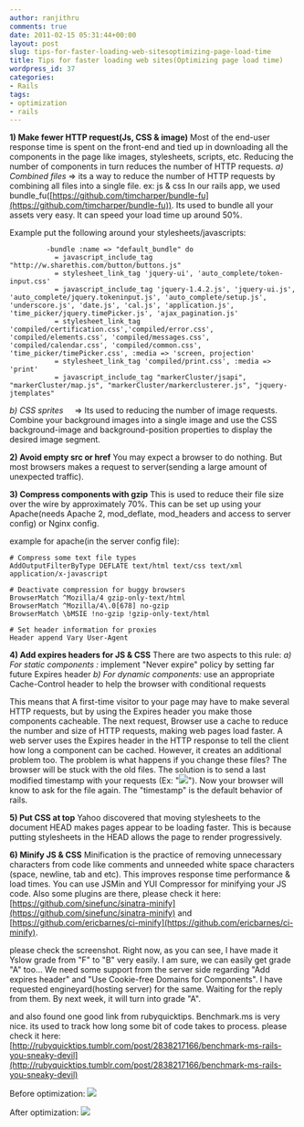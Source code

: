 ```yaml
---
author: ranjithru
comments: true
date: 2011-02-15 05:31:44+00:00
layout: post
slug: tips-for-faster-loading-web-sitesoptimizing-page-load-time
title: Tips for faster loading web sites(Optimizing page load time)
wordpress_id: 37
categories:
- Rails
tags:
- optimization
- rails
---
```


**1) Make fewer HTTP request(Js, CSS & image)**
Most of the end-user response time is spent on the front-end and tied up in downloading all the components in the page like images, stylesheets, scripts, etc. Reducing the number of components in turn reduces the number of HTTP requests.
_a) Combined files_ => its a way to reduce the number of HTTP requests by combining all files into a single file. ex: js & css
In our rails app, we used bundle_fu([https://github.com/timcharper/bundle-fu](https://github.com/timcharper/bundle-fu)). Its used to bundle all your assets very easy. It can speed your load time up around 50%.

Example put the following around your stylesheets/javascripts:

    
             -bundle :name => "default_bundle" do
               = javascript_include_tag "http://w.sharethis.com/button/buttons.js"
               = stylesheet_link_tag 'jquery-ui', 'auto_complete/token-input.css'
               = javascript_include_tag 'jquery-1.4.2.js', 'jquery-ui.js', 'auto_complete/jquery.tokeninput.js', 'auto_complete/setup.js', 'underscore.js', 'date.js', 'cal.js', 'application.js', 'time_picker/jquery.timePicker.js', 'ajax_pagination.js'
               = stylesheet_link_tag 'compiled/certification.css','compiled/error.css', 'compiled/elements.css', 'compiled/messages.css', 'compiled/calendar.css', 'compiled/common.css', 'time_picker/timePicker.css', :media => 'screen, projection'
               = stylesheet_link_tag 'compiled/print.css', :media => 'print'
               = javascript_include_tag "markerCluster/jsapi", "markerCluster/map.js", "markerCluster/markerclusterer.js", "jquery-jtemplates"
    


_b) CSS sprites_     => Its used to reducing the number of image requests. Combine your background images into a single image and use the CSS background-image and background-position properties to display the desired image segment.

**2) Avoid empty src or href**
You may expect a browser to do nothing. But most browsers makes a request to server(sending a large amount of unexpected traffic).

**3) Compress components with gzip**
This is used to reduce their file size over the wire by approximately 70%. This can be set up using your Apache(needs Apache 2, mod_deflate, mod_headers and access to server config) or Nginx config.

example for apache(in the server config file):

    
    
    # Compress some text file types
    AddOutputFilterByType DEFLATE text/html text/css text/xml application/x-javascript
    
    # Deactivate compression for buggy browsers
    BrowserMatch ^Mozilla/4 gzip-only-text/html
    BrowserMatch ^Mozilla/4\.0[678] no-gzip
    BrowserMatch \bMSIE !no-gzip !gzip-only-text/html
    
    # Set header information for proxies
    Header append Vary User-Agent



**4) Add expires headers for JS & CSS**
There are two aspects to this rule:
_a) For static components :_ implement "Never expire" policy by setting far future Expires header
_b) For dynamic components:_ use an appropriate Cache-Control header to help the browser with conditional requests

This means that A first-time visitor to your page may have to make several HTTP requests, but by using the Expires header you make those components cacheable. The next request, Browser use a cache to reduce the number and size of HTTP requests, making web pages load faster. A web server uses the Expires header in the HTTP response to tell the client how long a component can be cached. However, it creates an additional problem too. The problem is what happens if you change these files? The browser will be stuck with the old files. The solution is to send a last modified timestamp with your requests (Ex: "<img src='/images/rails.png?84392578943' />"). Now your browser will know to ask for the file again. The "timestamp" is the default behavior of rails.

**5) Put CSS at top**
Yahoo discovered that moving stylesheets to the document HEAD makes pages appear to be loading faster. This is because putting stylesheets in the HEAD allows the page to render progressively.

**6) Minify JS & CSS**
Minification is the practice of removing unnecessary characters from code like comments and unneeded white space characters (space, newline, tab and etc). This improves response time performance & load times. You can use JSMin and YUI Compressor for minifying your JS code. Also some plugins are there, please check it here: [https://github.com/sinefunc/sinatra-minify](https://github.com/sinefunc/sinatra-minify) and [https://github.com/ericbarnes/ci-minify](https://github.com/ericbarnes/ci-minify).

please check the screenshot. Right now, as you can see, I have made it Yslow grade from "F" to "B" very easily. I am sure, we can easily get grade "A" too... We need some support from the server side regarding "Add expires header" and "Use Cookie-free Domains for Components". I have requested engineyard(hosting server) for the same. Waiting for the reply from them. By next week, it will turn into grade "A".

and also found one good link from rubyquicktips. Benchmark.ms is very nice. its used to track how long some bit of code takes to process. please check it here: [http://rubyquicktips.tumblr.com/post/2838217166/benchmark-ms-rails-you-sneaky-devil](http://rubyquicktips.tumblr.com/post/2838217166/benchmark-ms-rails-you-sneaky-devil)

Before optimization:
[![](http://ranjithonrails.files.wordpress.com/2011/02/screenshot.png?w=300)](http://ranjithonrails.files.wordpress.com/2011/02/screenshot.png)

After optimization:
[![](http://ranjithonrails.files.wordpress.com/2011/02/picture-4.png?w=300)](http://ranjithonrails.files.wordpress.com/2011/02/picture-4.png)
